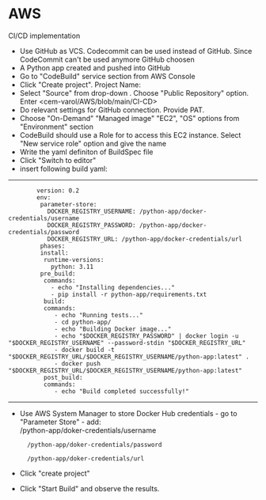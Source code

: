 # AWS
 CI/CD implementation  
 
- Use GitHub as VCS. Codecommit can be used instead of GitHub. Since CodeCommit can't be used anymore GitHub choosen
- A Python app created and pushed into GitHub
- Go to "CodeBuild" service section from AWS Console
- Click "Create project". Project Name:  <python-app-build>
- Select "Source" from drop-down <github>. Choose "Public Repository" option. Enter <cem-varol/AWS/blob/main/CI-CD>
- Do relevant settings for GitHub connection. Provide PAT.
- Choose "On-Demand" "Managed image" "EC2", "OS" options from "Environment" section
- CodeBuild should use a Role for to access this EC2 instance. Select "New service role" option and give the name <codebuild-python-app-build-service-role>
- Write the yaml definiton of BuildSpec file
- Click "Switch to editor"
- insert following build yaml:

--------------------------------------------------------------------------------------------------------------
            version: 0.2
            env:
             parameter-store:
               DOCKER_REGISTRY_USERNAME: /python-app/docker-credentials/username
               DOCKER_REGISTRY_PASSWORD: /python-app/docker-credentials/password
               DOCKER_REGISTRY_URL: /python-app/docker-credentials/url
             phases:
             install:
              runtime-versions:
                python: 3.11
             pre_build:
              commands:
                - echo "Installing dependencies..."
                - pip install -r python-app/requirements.txt
              build:
              commands:
                 - echo "Running tests..."
                 - cd python-app/
                 - echo "Building Docker image..."
                 - echo "$DOCKER_REGISTRY_PASSWORD" | docker login -u "$DOCKER_REGISTRY_USERNAME" --password-stdin "$DOCKER_REGISTRY_URL"
                 - docker build -t "$DOCKER_REGISTRY_URL/$DOCKER_REGISTRY_USERNAME/python-app:latest" .
                 - docker push "$DOCKER_REGISTRY_URL/$DOCKER_REGISTRY_USERNAME/python-app:latest"
              post_build:
              commands:
                 - echo "Build completed successfully!"



   --------------------------------------------------------------------------------------------------------
- Use AWS System Manager to store Docker Hub credentials
        - go to "Parameter Store"
        - add: 	
	       /python-app/doker-credentials/username
                	
		/python-app/doker-credentials/password
	
		/python-app/doker-credentials/url


- Click "create project"

- Click "Start Build" and observe the results. 
   
 
